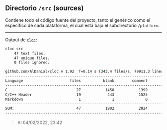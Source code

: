 ## Directorio `/src` (sources)

Contiene todo el código fuente del proyecto, tanto el genérico como el específico de cada plataforma, el cual está bajo el subdirectorio `/platform`.

---

Output de [`cloc`](https://github.com/AlDanial/cloc):

```sh
cloc src
	47 text files.
	47 unique files.                              
	0 files ignored.

github.com/AlDanial/cloc v 1.92  T=0.14 s (343.4 files/s, 79911.3 lines/s)
-------------------------------------------------------------------------------
Language                     files          blank        comment           code
-------------------------------------------------------------------------------
C                               27           1458           1399           5417
C/C++ Header                    19            443           1525            691
Markdown                         1              1              0              2
-------------------------------------------------------------------------------
SUM:                            47           1902           2924           6110
-------------------------------------------------------------------------------
```

> Al 04/02/2022, 23:42